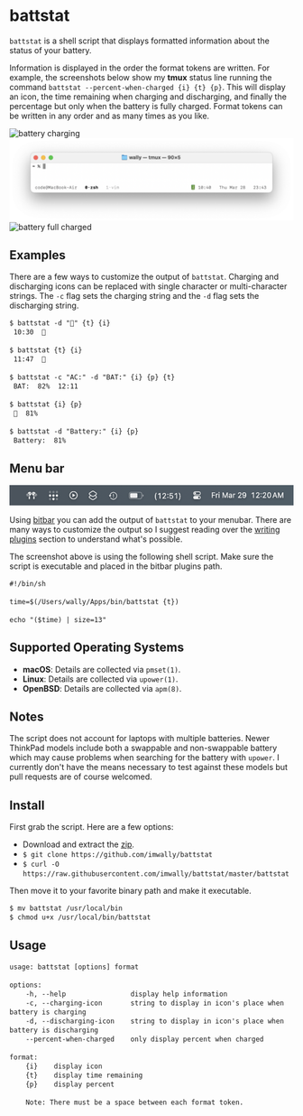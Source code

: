 # battstat

`battstat` is a shell script that displays formatted information about the status of your battery. 

Information is displayed in the order the format tokens are written. For example, the screenshots below show my __tmux__ status line running the command `battstat --percent-when-charged {i} {t} {p}`. This will display an icon, the time remaining when charging and discharging, and finally the percentage but only when the battery is fully charged. Format tokens can be written in any order and as many times as you like.

![battery charging](https://github.com/imwally/battstat/raw/master/img/charging.png)
![battery discharging](https://github.com/imwally/battstat/raw/master/img/discharging.png)
![battery full charged](https://github.com/imwally/battstat/raw/master/img/charged.png)

## Examples

There are a few ways to customize the output of `battstat`. Charging and discharging icons can be replaced with single character or multi-character strings. The `-c` flag sets the charging string and the `-d` flag sets the discharging string.

```
$ battstat -d "🍕" {t} {i}
 10:30  🍕

$ battstat {t} {i}
 11:47  🔋

$ battstat -c "AC:" -d "BAT:" {i} {p} {t}
 BAT:  82%  12:11

$ battstat {i} {p}    
 🔋  81%

$ battstat -d "Battery:" {i} {p}
 Battery:  81%
```

## Menu bar

![bitbar screenshot](https://github.com/imwally/battstat/blob/master/img/bitbar.png)

Using [bitbar](https://github.com/matryer/bitbar) you can add the output of `battstat` to your menubar. There are many ways to customize the output so I suggest reading over the [writing plugins](https://github.com/matryer/bitbar#writing-plugins) section to understand what's possible.

The screenshot above is using the following shell script. Make sure the script is executable and placed in the bitbar plugins path.

```
#!/bin/sh

time=$(/Users/wally/Apps/bin/battstat {t})

echo "($time) | size=13"
```

## Supported Operating Systems

* __macOS__: Details are collected via `pmset(1)`.
* __Linux__: Details are collected via `upower(1)`.
* __OpenBSD__: Details are collected via `apm(8)`.

## Notes

The script does not account for laptops with multiple batteries. Newer ThinkPad models include both a swappable and non-swappable battery which may cause problems when searching for the battery with `upower`. I currently don't have the means necessary to test against these models but pull requests are of course welcomed.

## Install

First grab the script. Here are a few options:

* Download and extract the [zip](https://github.com/imwally/battstat/archive/master.zip).
* `$ git clone https://github.com/imwally/battstat`
* `$ curl -O https://raw.githubusercontent.com/imwally/battstat/master/battstat`

Then move it to your favorite binary path and make it executable.

```
$ mv battstat /usr/local/bin
$ chmod u+x /usr/local/bin/battstat
```

## Usage

```
usage: battstat [options] format

options:
    -h, --help                display help information
    -c, --charging-icon       string to display in icon's place when battery is charging
    -d, --discharging-icon    string to display in icon's place when battery is discharging
    --percent-when-charged    only display percent when charged

format:
    {i}    display icon
    {t}    display time remaining
    {p}    display percent

    Note: There must be a space between each format token.
```
